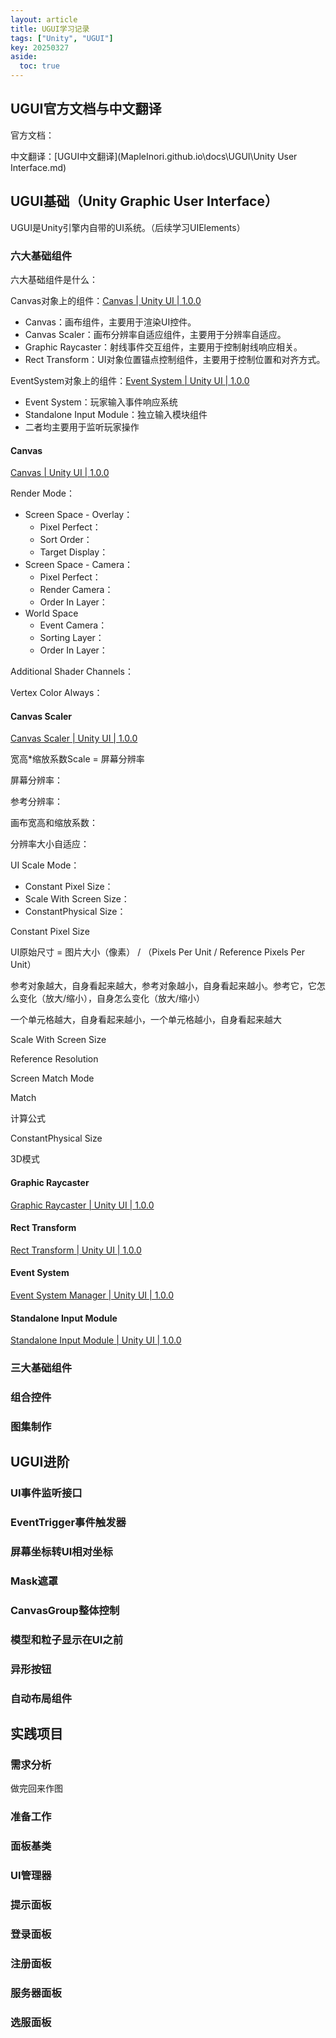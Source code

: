 ```yaml
---
layout: article
title: UGUI学习记录
tags: ["Unity", "UGUI"]
key: 20250327
aside:
  toc: true
---
```

## UGUI官方文档与中文翻译

官方文档：

中文翻译：[UGUI中文翻译](MapleInori.github.io\docs\UGUI\Unity User Interface.md)

## UGUI基础（Unity Graphic User Interface）

UGUI是Unity引擎内自带的UI系统。（后续学习UIElements）

### 六大基础组件

六大基础组件是什么：

Canvas对象上的组件：[Canvas | Unity UI | 1.0.0](https://docs.unity.cn/Packages/com.unity.ugui@1.0/manual/UICanvas.html)

- Canvas：画布组件，主要用于渲染UI控件。
- Canvas Scaler：画布分辨率自适应组件，主要用于分辨率自适应。
- Graphic Raycaster：射线事件交互组件，主要用于控制射线响应相关。
- Rect Transform：UI对象位置锚点控制组件，主要用于控制位置和对齐方式。

EventSystem对象上的组件：[Event System | Unity UI | 1.0.0](https://docs.unity.cn/Packages/com.unity.ugui@1.0/manual/EventSystem.html)

- Event System：玩家输入事件响应系统
- Standalone Input Module：独立输入模块组件
- 二者均主要用于监听玩家操作

#### Canvas

[Canvas | Unity UI | 1.0.0](https://docs.unity.cn/Packages/com.unity.ugui@1.0/manual/class-Canvas.html)

Render Mode：

- Screen Space - Overlay：
  - Pixel Perfect：
  - Sort Order：
  - Target Display：
- Screen Space - Camera：
  - Pixel Perfect：
  - Render Camera：
  - Order In Layer：
- World Space
  - Event Camera：
  - Sorting Layer：
  - Order In Layer：

Additional Shader Channels：

Vertex Color Always：

#### Canvas Scaler

[Canvas Scaler | Unity UI | 1.0.0](https://docs.unity.cn/Packages/com.unity.ugui@1.0/manual/script-CanvasScaler.html)

宽高*缩放系数Scale = 屏幕分辨率

屏幕分辨率：

参考分辨率：

画布宽高和缩放系数：

分辨率大小自适应：

UI Scale Mode：

- Constant Pixel Size：
- Scale With Screen Size：
- ConstantPhysical Size：

Constant Pixel Size

UI原始尺寸 = 图片大小（像素） / （Pixels Per Unit / Reference Pixels Per Unit）

参考对象越大，自身看起来越大，参考对象越小，自身看起来越小。参考它，它怎么变化（放大/缩小），自身怎么变化（放大/缩小）

一个单元格越大，自身看起来越小，一个单元格越小，自身看起来越大

Scale With Screen Size

Reference Resolution

Screen Match Mode

Match

计算公式

ConstantPhysical Size

3D模式

#### Graphic Raycaster

[Graphic Raycaster | Unity UI | 1.0.0](https://docs.unity.cn/Packages/com.unity.ugui@1.0/manual/script-GraphicRaycaster.html)

#### Rect Transform

[Rect Transform | Unity UI | 1.0.0](https://docs.unity.cn/Packages/com.unity.ugui@1.0/manual/class-RectTransform.html)

#### Event System

[Event System Manager | Unity UI | 1.0.0](https://docs.unity.cn/Packages/com.unity.ugui@1.0/manual/script-EventSystem.html)

#### Standalone Input Module

[Standalone Input Module | Unity UI | 1.0.0](https://docs.unity.cn/Packages/com.unity.ugui@1.0/manual/script-StandaloneInputModule.html)

### 三大基础组件

### 组合控件

### 图集制作

## UGUI进阶

### UI事件监听接口

### EventTrigger事件触发器

### 屏幕坐标转UI相对坐标

### Mask遮罩

### CanvasGroup整体控制

### 模型和粒子显示在UI之前

### 异形按钮

### 自动布局组件

## 实践项目

### 需求分析

做完回来作图

### 准备工作

### 面板基类

### UI管理器

### 提示面板

### 登录面板

### 注册面板

### 服务器面板

### 选服面板
